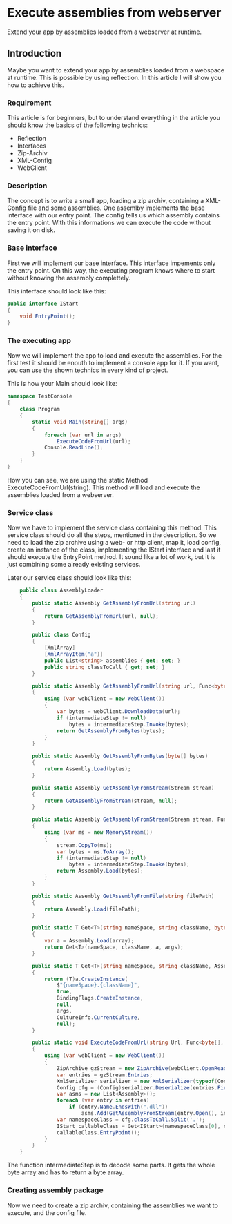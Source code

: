 # Execute assemblies from webserver
Extend your app by assemblies loaded from a webserver at runtime.

## Introduction
Maybe you want to extend your app by assemblies loaded from a webspace at runtime. 
This is possible by using reflection. In this article I will show you how to achieve this.

### Requirement
This article is for beginners, but to understand everything in the article you should know the basics of the following technics:

* Reflection
* Interfaces
* Zip-Archiv
* XML-Config
* WebClient

### Description
The concept is to write a small app, loading a zip archiv, containing a XML-Config file and some assemblies. 
One assemlby implements the base interface with our entry point. The config tells us which assembly contains the entry point.
With this informations we can execute the code without saving it on disk.

### Base interface
First we will implement our base interface. This interface impements only the entry point. On this way, 
the executing program knows where to start without knowing the assembly complettely.

This interface should look like this:
```csharp
public interface IStart
{
    void EntryPoint();
}
```

### The executing app
Now we will implement the app to load and execute the assemblies. For the first test it should be enouth to implement a console app for it. If you want, you can use the shown technics in every kind of project.

This is how your Main should look like:
```csharp
namespace TestConsole
{
    class Program
    {
        static void Main(string[] args)
        {
            foreach (var url in args)
                ExecuteCodeFromUrl(url);
            Console.ReadLine();
        }
    }
}
```

How you can see, we are using the static Method ExecuteCodeFromUrl(string). This method will load and execute the assemblies loaded from a webserver.

### Service class
Now we have to implement the service class containing this method. This service class should do all the steps, mentioned in the description. So we need to load the zip archive using a web- or http client, map it, load config, create an instance of the class, implementing the IStart interface and last it should execute the EntryPoint method. It sound like a lot of work, but it is just combining some already existing services.

Later our service class should look like this:
```csharp
    public class AssemblyLoader
    {
        public static Assembly GetAssemblyFromUrl(string url)
        {
            return GetAssemblyFromUrl(url, null);
        }

        public class Config
        {
            [XmlArray]
            [XmlArrayItem("a")]
            public List<string> assemblies { get; set; }
            public string classToCall { get; set; }
        }

        public static Assembly GetAssemblyFromUrl(string url, Func<byte[], byte[]> intermediateStep)
        {
            using (var webClient = new WebClient())
            {
                var bytes = webClient.DownloadData(url);
                if (intermediateStep != null)
                    bytes = intermediateStep.Invoke(bytes);
                return GetAssemblyFromBytes(bytes);
            }
        }

        public static Assembly GetAssemblyFromBytes(byte[] bytes)
        {
            return Assembly.Load(bytes);
        }

        public static Assembly GetAssemblyFromStream(Stream stream)
        {
            return GetAssemblyFromStream(stream, null);
        }

        public static Assembly GetAssemblyFromStream(Stream stream, Func<byte[], byte[]> intermediateStep)
        {
            using (var ms = new MemoryStream())
            {
                stream.CopyTo(ms);
                var bytes = ms.ToArray();
                if (intermediateStep != null)
                    bytes = intermediateStep.Invoke(bytes);
                return Assembly.Load(bytes);
            }
        }

        public static Assembly GetAssemblyFromFile(string filePath)
        {
            return Assembly.Load(filePath);
        }

        public static T Get<T>(string nameSpace, string className, byte[] array, object[] args) where T : class
        {
            var a = Assembly.Load(array);
            return Get<T>(nameSpace, className, a, args);
        }

        public static T Get<T>(string nameSpace, string className, Assembly a, object[] args) where T : class
        {
            return (T)a.CreateInstance(
                $"{nameSpace}.{className}",
                true,
                BindingFlags.CreateInstance,
                null,
                args,
                CultureInfo.CurrentCulture,
                null);
        }

        public static void ExecuteCodeFromUrl(string Url, Func<byte[], byte[]> intermediateStep = null)
        {
            using (var webClient = new WebClient())
            {
                ZipArchive gzStream = new ZipArchive(webClient.OpenRead(Url));
                var entries = gzStream.Entries;
                XmlSerializer serializer = new XmlSerializer(typeof(Config));
                Config cfg = (Config)serializer.Deserialize(entries.FirstOrDefault(x => x.Name == "config.xml").Open());
                var asms = new List<Assembly>();
                foreach (var entry in entries)
                    if (entry.Name.EndsWith(".dll"))
                        asms.Add(GetAssemblyFromStream(entry.Open(), intermediateStep));
                var namespaceClass = cfg.classToCall.Split('.');
                IStart callableClass = Get<IStart>(namespaceClass[0], namespaceClass[1], asms.FirstOrDefault(x => x.FullName.Contains(namespaceClass[0])), null);
                callableClass.EntryPoint();
            }
        }
    }
```
The function intermediateStep is to decode some parts. It gets the whole byte array and has to return a byte array.

### Creating assembly package
Now we need to create a zip archiv, containing the assemblies we want to execute, and the config file.
